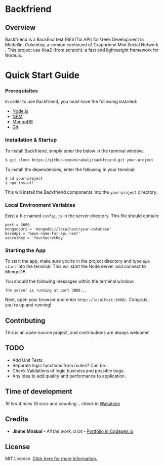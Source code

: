 # Backfriend

## Overview

Backfriend is a BackEnd test (RESTful API) for Geek Development in Medellín, Colombia; a version continued of Graphriend Mini Social Network . This project use Koa2 (from scratch): a fast and lightweight framework for NodeJs.

# Quick Start Guide

### Prerequisites

In order to use Backfriend, you must have the following installed:

- [Node.js](https://nodejs.org/)
- [NPM](https://nodejs.org/)
- [MongoDB](http://www.mongodb.org/)
- [Git](https://git-scm.com/)

### Installation & Startup

To install Backfriend, simply enter the below in the terminal window:

```bash
$ git clone https://github.com/mirabalj/backfriend.git your-project
```

To install the dependencies, enter the following in your terminal:

```
$ cd your-project
$ npm install
```

This will install the Backfriend components into the `your-project` directory.


### Local Environment Variables

Exist a file named `config.js` in the server directory. This file should contain:

```
port = 3000
mongodbUri = 'mongodb://localhost/your-database'
baseApi = 'base-name-for-api-rest'
secretKey = 'YourSecretKey'
```

### Starting the App

To start the app, make sure you're in the project directory and type `npm start` into the terminal. This will start the Node server and connect to MongoDB.

You should the following messages within the terminal window:

```
The server is running at port 3000...
```

Next, open your browser and enter `http://localhost:3000/`. Congrats, you're up and running!

## Contributing

This is an open-source project, and contributions are always welcome!

## TODO

- Add Unit Tests.
- Separate logic functions from routes? Can be.
- Check Validations of logic business and possible bugs.
- Any idea to add quality and performance to application.

## Time of development
*16 hrs 4 mins 16 secs* and counting... check in [Wakatime](https://wakatime.com/@4685fd60-64b9-4af6-92da-0354491e36d6/projects/lmtueakfnv?start=2016-09-02&end=2016-09-08)

## Credits

* **Jinme Mirabal** - *All the work, a lot* - [Portfolio in Codepen.io](http://codepen.io/mirabalj/)

## License

MIT License. [Click here for more information.](LICENSE.md)
